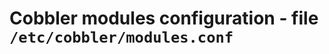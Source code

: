 Cobbler modules configuration - file ``/etc/cobbler/modules.conf``
==================================================================